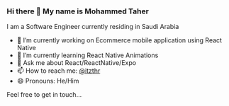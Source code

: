 ### Hi there 👋  My name is Mohammed Taher

I am a Software Engineer currently residing in Saudi Arabia

- 🔭 I’m currently working on Ecommerce mobile application using React Native 
- 🌱 I’m currently learning React Native Animations
- 💬 Ask me about React/ReactNative/Expo
- 📫 How to reach me: [@itzthr](https://twitter.com/itzthr ) 
- 😄 Pronouns: He/Him

Feel free to get in touch...


<!--
**tahirmq1/tahirmq1** is a ✨ _special_ ✨ repository because its `README.md` (this file) appears on your GitHub profile.

Here are some ideas to get you started:

- 🔭 I’m currently working on ...
- 🌱 I’m currently learning ...
- 👯 I’m looking to collaborate on ...
- 🤔 I’m looking for help with ...
- 💬 Ask me about ...
- 📫 How to reach me: ...
- 😄 Pronouns: ...
- ⚡ Fun fact: ...
-->
